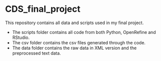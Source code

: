 # CDS_final_project
This repository contains all data and scripts used in my final project. 

- The scripts folder contains all code from both Python, OpenRefine and RStudio. 
- The csv folder contains the csv files generated through the code. 
- The data folder contains the raw data in XML version and the preprocessed text data. 
